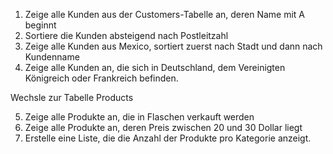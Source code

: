 1. Zeige alle Kunden aus der Customers-Tabelle an, deren Name mit A beginnt
2. Sortiere die Kunden absteigend nach Postleitzahl 
3. Zeige alle Kunden aus Mexico, sortiert zuerst nach Stadt und dann nach Kundenname
4. Zeige  alle Kunden an, die sich in Deutschland, dem Vereinigten Königreich oder Frankreich befinden.

Wechsle zur Tabelle Products

5. Zeige alle Produkte an, die in Flaschen verkauft werden
6. Zeige alle Produkte an, deren Preis zwischen 20 und 30 Dollar liegt
7. Erstelle eine Liste, die die Anzahl der Produkte pro Kategorie anzeigt.